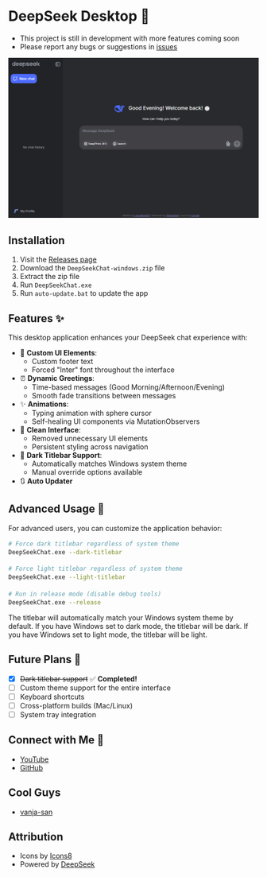 # DeepSeek Desktop 🚀
- This project is still in development with more features coming soon
- Please report any bugs or suggestions in [issues](https://github.com/LousyBook94/DeepSeek-Desktop/issues)

![DeepSeek Desktop Preview](assets/preview.png)

## Installation
1. Visit the [Releases page](https://github.com/LousyBook94/DeepSeek-Desktop/releases)
2. Download the `DeepSeekChat-windows.zip` file
3. Extract the zip file
4. Run `DeepSeekChat.exe`
5. Run `auto-update.bat` to update the app

## Features ✨
This desktop application enhances your DeepSeek chat experience with:

- 🎨 **Custom UI Elements**:
  - Custom footer text
  - Forced "Inter" font throughout the interface
- ⏰ **Dynamic Greetings**:
  - Time-based messages (Good Morning/Afternoon/Evening)
  - Smooth fade transitions between messages
- ✨ **Animations**:
  - Typing animation with sphere cursor
  - Self-healing UI components via MutationObservers
- 🧹 **Clean Interface**:
  - Removed unnecessary UI elements
  - Persistent styling across navigation
- 🌙 **Dark Titlebar Support**:
  - Automatically matches Windows system theme
  - Manual override options available
- 🔃 **Auto Updater**

## Advanced Usage 🔧
For advanced users, you can customize the application behavior:

```bash
# Force dark titlebar regardless of system theme
DeepSeekChat.exe --dark-titlebar

# Force light titlebar regardless of system theme
DeepSeekChat.exe --light-titlebar

# Run in release mode (disable debug tools)
DeepSeekChat.exe --release
```

The titlebar will automatically match your Windows system theme by default. If you have Windows set to dark mode, the titlebar will be dark. If you have Windows set to light mode, the titlebar will be light.

## Future Plans 🔮
- [x] ~~Dark titlebar support~~ ✅ **Completed!**
- [ ] Custom theme support for the entire interface
- [ ] Keyboard shortcuts
- [ ] Cross-platform builds (Mac/Linux)
- [ ] System tray integration

## Connect with Me 👋
- [YouTube](https://youtube.com/@LousyBook01)
- [GitHub](https://github.com/LousyBook94)

## Cool Guys
- [vanja-san](https://github.com/vanja-san)

## Attribution
- Icons by [Icons8](https://icons8.com)
- Powered by [DeepSeek](https://deepseek.com)
